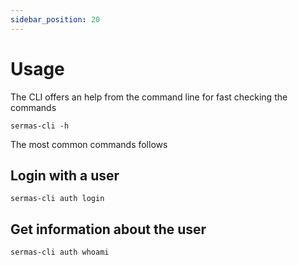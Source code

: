 ```yaml
---
sidebar_position: 20
---
```


# Usage

The CLI offers an help from the command line for fast checking the commands

`sermas-cli -h`

The most common commands follows

## Login with a user

`sermas-cli auth login`


## Get information about the user

`sermas-cli auth whoami`